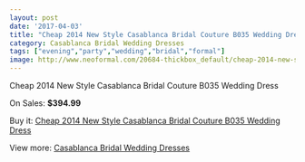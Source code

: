 ```yaml
---
layout: post
date: '2017-04-03'
title: "Cheap 2014 New Style Casablanca Bridal Couture B035 Wedding Dress"
category: Casablanca Bridal Wedding Dresses
tags: ["evening","party","wedding","bridal","formal"]
image: http://www.neoformal.com/20684-thickbox_default/cheap-2014-new-style-casablanca-bridal-couture-b035-wedding-dress.jpg
---
```

Cheap 2014 New Style Casablanca Bridal Couture B035 Wedding Dress

On Sales: **$394.99**
<a href="https://www.neoformal.com/en/casablanca-bridal-wedding-dresses-2014/6621-cheap-2014-new-style-casablanca-bridal-couture-b035-wedding-dress.html"><amp-img layout="responsive" width="600" height="600" src="//www.neoformal.com/20684-thickbox_default/cheap-2014-new-style-casablanca-bridal-couture-b035-wedding-dress.jpg" alt="Cheap 2014 New Style Casablanca Bridal Couture B035 Wedding Dress 0" /></a>
<a href="https://www.neoformal.com/en/casablanca-bridal-wedding-dresses-2014/6621-cheap-2014-new-style-casablanca-bridal-couture-b035-wedding-dress.html"><amp-img layout="responsive" width="600" height="600" src="//www.neoformal.com/20685-thickbox_default/cheap-2014-new-style-casablanca-bridal-couture-b035-wedding-dress.jpg" alt="Cheap 2014 New Style Casablanca Bridal Couture B035 Wedding Dress 1" /></a>

Buy it: [Cheap 2014 New Style Casablanca Bridal Couture B035 Wedding Dress](https://www.neoformal.com/en/casablanca-bridal-wedding-dresses-2014/6621-cheap-2014-new-style-casablanca-bridal-couture-b035-wedding-dress.html "Cheap 2014 New Style Casablanca Bridal Couture B035 Wedding Dress")

View more: [Casablanca Bridal Wedding Dresses](https://www.neoformal.com/en/95-casablanca-bridal-wedding-dresses-2014 "Casablanca Bridal Wedding Dresses")
